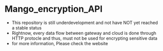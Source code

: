 # Mango_encryption_API
 - This repository is still underdevelopment and not have NOT yet reached a stable status
 - Rightnow, every data flow between gateway and cloud is done through HTTP protocle and thus, must not be used for encrypting sensitive data
 - for more information, Please check the website 
